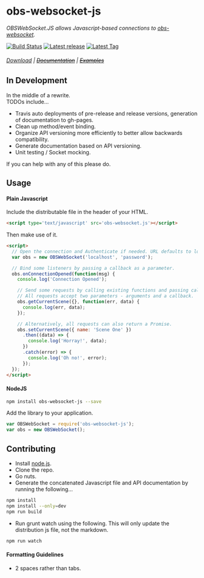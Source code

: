 # obs-websocket-js

*OBSWebSocket.JS allows Javascript-based connections to [obs-websocket](https://github.com/Palakis/obs-websocket).*

[![Build Status][badge-build-status]](https://travis-ci.org/haganbmj/obs-websocket-js) [![Latest release][badge-release]][Releases] [![Latest Tag][badge-tag]][Tags]

###### [Download](https://haganbmj.github.io/obs-websocket-js/dist/obs-websocket.js) | ~~[Documentation](https://github.com/haganbmj/obs-websocket-js/blob/gh-pages/dist/DOCUMENTATION.md)~~ | ~~[Examples](https://github.com/haganbmj/obs-websocket-js/blob/gh-pages/samples)~~

## In Development
In the middle of a rewrite.  
TODOs include...
- Travis auto deployments of pre-release and release versions, generation of documentation to gh-pages.
- Clean up method/event binding.
- Organize API versioning more efficiently to better allow backwards compatibility.
- Generate documentation based on API versioning.
- Unit testing / Socket mocking.

If you can help with any of this please do.  

## Usage

#### Plain Javascript
Include the distributable file in the header of your HTML.
```html
<script type='text/javascript' src='obs-websocket.js'></script>
```

Then make use of it.
```html
<script>
  // Open the connection and Authenticate if needed. URL defaults to localhost:4444
  var obs = new OBSWebSocket('localhost', 'password');

  // Bind some listeners by passing a callback as a parameter.
  obs.onConnectionOpened(function(msg) {
    console.log('Connection Opened');

    // Send some requests by calling existing functions and passing callbacks.
    // All requests accept two parameters - arguments and a callback.
    obs.getCurrentScene({}, function(err, data) {
      console.log(err, data);
    });

    // Alternatively, all requests can also return a Promise.
    obs.setCurrentScene({ name: 'Scene One' })
      .then((data) => {
        console.log('Horray!', data);
      })
      .catch(error) => {
        console.log('Oh no!', error);
      });
  });
</script>
```


#### NodeJS
```sh
npm install obs-websocket-js --save
```

Add the library to your application.
```js
var OBSWebSocket = require('obs-websocket-js');
var obs = new OBSWebSocket();
```

## Contributing
- Install [node.js](http://nodejs.org).
- Clone the repo.
- Go nuts.
- Generate the concatenated Javascript file and API documentation by running the following...
```sh
npm install
npm install --only=dev
npm run build
```
- Run grunt watch using the following. This will only update the distribution js file, not the markdown.
```sh
npm run watch
```

#### Formatting Guidelines
- 2 spaces rather than tabs.



  [Releases]: https://github.com/haganbmj/obs-websocket-js/releases "obs-websocket-js Releases"
  [Tags]: https://github.com/haganbmj/obs-websocket-js/tags "obs-websocket-js Tags"
  [badge-build-status]: https://img.shields.io/travis/haganbmj/obs-websocket-js/master.svg?style=flat "Travis Status"
  [badge-tag]: https://img.shields.io/github/tag/haganbmj/obs-websocket-js.svg?style=flat "Latest Tag"
  [badge-release]: https://img.shields.io/github/release/haganbmj/obs-websocket-js.svg?style=flat "Latest Release"
